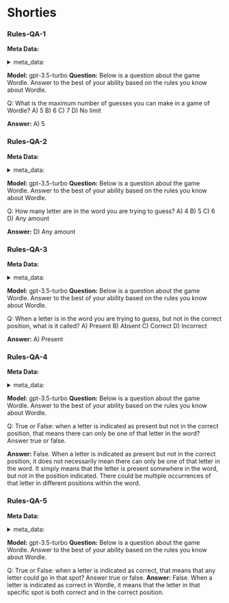 # Shorties
### Rules-QA-1
**Meta Data:**

<details>
<summary>meta_data:</summary>

- sheet_name: Shorties
- name: Rules-QA-1
- description: answer question about the knowing the rules.
- answer_type: mutliple-choice
- answer_suggested_length: 10


</details>

**Model:**
gpt-3.5-turbo
**Question:**
Below is a question about the game Wordle. Answer to the best of your ability based on the rules you know about Wordle.

Q: What is the maximum number of guesses you can make in a game of Wordle?
A) 5
B) 6
C) 7
D) No limit

**Answer:**
A) 5

### Rules-QA-2
**Meta Data:**

<details>
<summary>meta_data:</summary>

- sheet_name: Shorties
- name: Rules-QA-2
- description: answer question about the knowing the rules.
- answer_type: mutliple-choice
- answer_suggested_length: 10


</details>

**Model:**
gpt-3.5-turbo
**Question:**
Below is a question about the game Wordle. Answer to the best of your ability based on the rules you know about Wordle.

Q: How many letter are in the word you are trying to guess?
A) 4
B) 5
C) 6
D) Any amount

**Answer:**
D) Any amount

### Rules-QA-3
**Meta Data:**

<details>
<summary>meta_data:</summary>

- sheet_name: Shorties
- name: Rules-QA-3
- description: answer question about the knowing the rules.
- answer_type: mutliple-choice
- answer_suggested_length: 10


</details>

**Model:**
gpt-3.5-turbo
**Question:**
Below is a question about the game Wordle. Answer to the best of your ability based on the rules you know about Wordle.

Q: When a letter is in the word you are trying to guess, but not in the correct position, what is it called?
A) Present
B) Absent
C) Correct
D) Incorrect

**Answer:**
A) Present

### Rules-QA-4
**Meta Data:**

<details>
<summary>meta_data:</summary>

- sheet_name: Shorties
- name: Rules-QA-4
- description: answer question about the knowing the rules.
- answer_type: mutliple-choice
- answer_suggested_length: 10


</details>

**Model:**
gpt-3.5-turbo
**Question:**
Below is a question about the game Wordle. Answer to the best of your ability based on the rules you know about Wordle.

Q: True or False: when a letter is indicated as present but not in the correct position, that means there can only be one of that letter in the word? Answer true or false.

**Answer:**
False. When a letter is indicated as present but not in the correct position, it does not necessarily mean there can only be one of that letter in the word. It simply means that the letter is present somewhere in the word, but not in the position indicated. There could be multiple occurrences of that letter in different positions within the word.

### Rules-QA-5
**Meta Data:**

<details>
<summary>meta_data:</summary>

- sheet_name: Shorties
- name: Rules-QA-5
- description: answer question about the knowing the rules.
- answer_type: mutliple-choice
- answer_suggested_length: 10


</details>

**Model:**
gpt-3.5-turbo
**Question:**
Below is a question about the game Wordle. Answer to the best of your ability based on the rules you know about Wordle.

Q: True or False: when a letter is indicated as correct, that means that any letter could go in that spot? Answer true or false.
**Answer:**
False. When a letter is indicated as correct in Wordle, it means that the letter in that specific spot is both correct and in the correct position.

